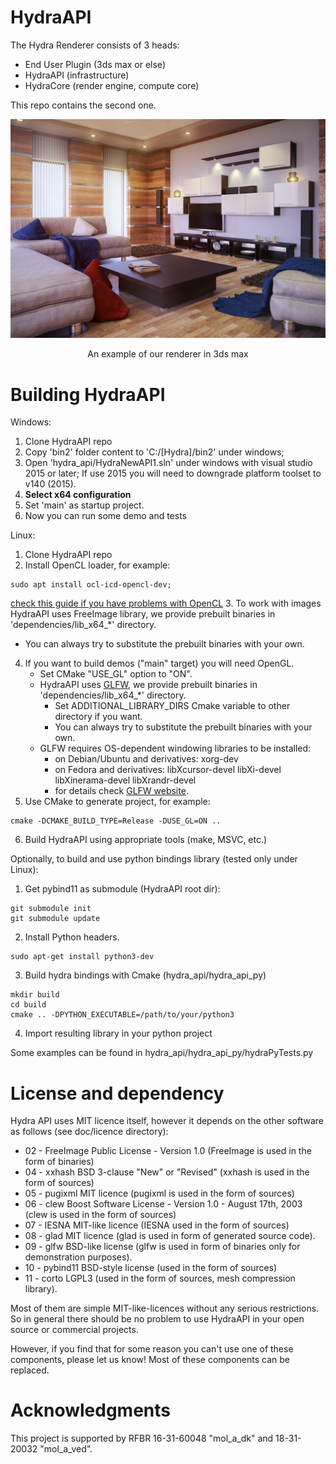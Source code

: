 # HydraAPI
The Hydra Renderer consists of 3 heads:

- End User Plugin (3ds max or else)
- HydraAPI (infrastructure)
- HydraCore (render engine, compute core)

This repo contains the second one.

![](image.jpg)
<p align="center">An example of our renderer in 3ds max</p>

# Building HydraAPI

Windows:

1. Clone HydraAPI repo
2. Copy 'bin2' folder content to 'C:/[Hydra]/bin2' under windows;
3. Open 'hydra_api/HydraNewAPI1.sln' under windows with visual studio 2015 or later; If use 2015 you will need to downgrade platform toolset to v140 (2015).
4. **Select x64 configuration**
5. Set 'main' as startup project.
6. Now you can run some demo and tests

Linux:
1. Clone HydraAPI repo
2. Install OpenCL loader, for example:
```shell
sudo apt install ocl-icd-opencl-dev; 
```
[check this guide if you have problems with OpenCL](doc/opencl_setup_linux.md)
3. To work with images HydraAPI uses FreeImage library, we provide prebuilt binaries in 'dependencies/lib_x64_*' directory.
   - You can always try to substitute the prebuilt binaries with your own.
4. If you want to build demos ("main" target) you will need OpenGL. 
   - Set CMake "USE_GL" option to "ON".
   - HydraAPI uses [GLFW](https://github.com/glfw/glfw), we provide prebuilt binaries in 'dependencies/lib_x64_*' directory.
     - Set ADDITIONAL_LIBRARY_DIRS Cmake variable to other directory if you want.
     - You can always try to substitute the prebuilt binaries with your own.
   - GLFW requires OS-dependent windowing libraries to be installed:
     - on Debian/Ubuntu and derivatives: xorg-dev
     - on Fedora and derivatives: libXcursor-devel libXi-devel libXinerama-devel libXrandr-devel
     - for details check [GLFW website](https://www.glfw.org/docs/latest/compile.html).
5. Use CMake to generate project, for example:
```shell
cmake -DCMAKE_BUILD_TYPE=Release -DUSE_GL=ON ..
```
6. Build HydraAPI using appropriate tools (make, MSVC, etc.)

Optionally, to build and use python bindings library (tested only under Linux):
1. Get pybind11 as submodule (HydraAPI root dir):
```shell
git submodule init
git submodule update
```
2. Install Python headers.
```shell
sudo apt-get install python3-dev
```
3. Build hydra bindings with Cmake (hydra_api/hydra_api_py)
 ```shell
mkdir build
cd build
cmake .. -DPYTHON_EXECUTABLE=/path/to/your/python3
```
4. Import resulting library in your python project

Some examples can be found in hydra_api/hydra_api_py/hydraPyTests.py

# License and dependency

Hydra API uses MIT licence itself, however it depends on the other software as follows (see doc/licence directory):

* 02 - FreeImage Public License - Version 1.0 (FreeImage is used in the form of binaries)
* 04 - xxhash BSD 3-clause "New" or "Revised" (xxhash is used in the form of sources)
* 05 - pugixml MIT licence (pugixml is used in the form of sources)
* 06 - clew Boost Software License - Version 1.0 - August 17th, 2003 (clew is used in the form of sources)
* 07 - IESNA MIT-like licence (IESNA used in the form of sources)
* 08 - glad MIT licence (glad is used in form of generated source code).
* 09 - glfw BSD-like license (glfw is used in form of binaries only for demonstration purposes).
* 10 - pybind11 BSD-style license (used in the form of sources) 
* 11 - corto LGPL3 (used in the form of sources, mesh compression library).

Most of them are simple MIT-like-licences without any serious restrictions. 
So in general there should be no problem to use HydraAPI in your open source or commercial projects. 

However, if you find that for some reason you can't use one of these components, please let us know!
Most of these components can be replaced.

# Acknowledgments
This project is supported by RFBR 16-31-60048 "mol_a_dk" and 18-31-20032 "mol_a_ved".
